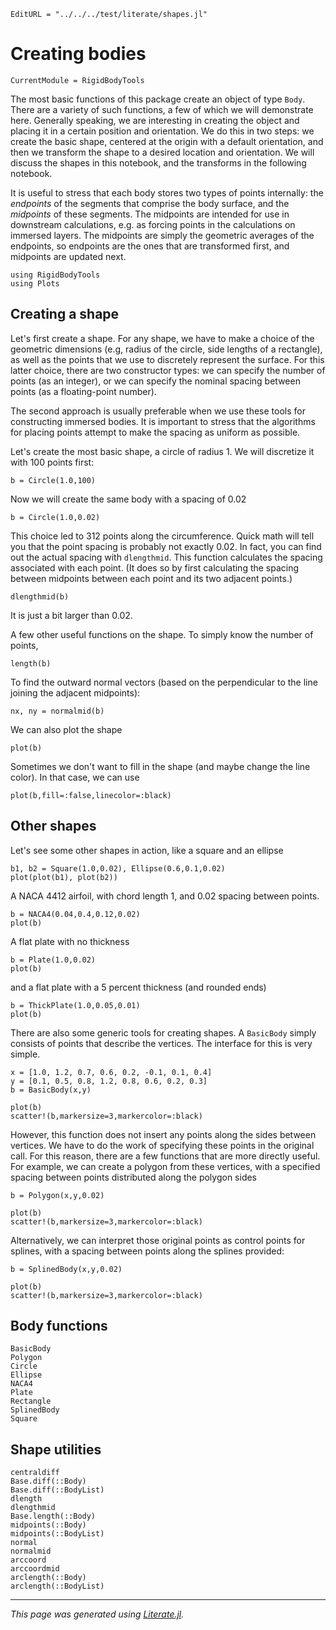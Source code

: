 ```@meta
EditURL = "../../../test/literate/shapes.jl"
```

# Creating bodies

```@meta
CurrentModule = RigidBodyTools
```

The most basic functions of this package create an object of type
`Body`. There are a variety of such functions, a few of which we will demonstrate here.
Generally speaking, we are interesting in creating the object and placing it
in a certain position and orientation. We do this in two steps: we create the
basic shape, centered at the origin with a default orientation, and then
we transform the shape to a desired location and orientation. We will discuss
the shapes in this notebook, and the transforms in the following notebook.

It is useful to stress that each body stores two types of points internally:
the *endpoints* of the segments that comprise the body surface, and the
*midpoints* of these segments. The midpoints are intended for use in downstream
calculations, e.g. as forcing points in the calculations on immersed layers.
The midpoints are simply the geometric averages of the endpoints, so
endpoints are the ones that are transformed first, and midpoints are updated next.

````@example shapes
using RigidBodyTools
using Plots
````

## Creating a shape
Let's first create a shape. For any shape, we have to make a choice of the
geometric dimensions (e.g, radius of the circle, side lengths of a rectangle),
as well as the points that we use to discretely represent the surface.
For this latter choice, there are two constructor types: we can specify the
number of points (as an integer), or we can specify the nominal spacing between
points (as a floating-point number).

The second approach is usually preferable when we use these tools for constructing immersed bodies.
It is important to stress that the algorithms for placing points attempt to make the spacing
as uniform as possible.

Let's create the most basic shape, a circle of radius 1. We will discretize
it with 100 points first:

````@example shapes
b = Circle(1.0,100)
````

Now we will create the same body with a spacing of 0.02

````@example shapes
b = Circle(1.0,0.02)
````

This choice led to 312 points along the circumference. Quick math will tell
you that the point spacing is probably not exactly 0.02. In fact, you can
find out the actual spacing with `dlengthmid`. This function calculates
the spacing associated with each point. (It does so by first calculating
the spacing between midpoints between each point and its two adjacent points.)

````@example shapes
dlengthmid(b)
````

It is just a bit larger than 0.02.

A few other useful functions on the shape. To simply know the number of points,

````@example shapes
length(b)
````

To find the outward normal vectors (based on the perpendicular to the line
joining the adjacent midpoints):

````@example shapes
nx, ny = normalmid(b)
````

We can also plot the shape

````@example shapes
plot(b)
````

Sometimes we don't want to fill in the shape (and maybe change the line color).
In that case, we can use

````@example shapes
plot(b,fill=:false,linecolor=:black)
````

## Other shapes
Let's see some other shapes in action, like a square and an ellipse

````@example shapes
b1, b2 = Square(1.0,0.02), Ellipse(0.6,0.1,0.02)
plot(plot(b1), plot(b2))
````

A NACA 4412 airfoil, with chord length 1, and 0.02 spacing between points.

````@example shapes
b = NACA4(0.04,0.4,0.12,0.02)
plot(b)
````

A flat plate with no thickness

````@example shapes
b = Plate(1.0,0.02)
plot(b)
````

and a flat plate with a 5 percent thickness (and rounded ends)

````@example shapes
b = ThickPlate(1.0,0.05,0.01)
plot(b)
````

There are also some generic tools for creating shapes. A `BasicBody` simply
consists of points that describe the vertices. The interface for this is very simple.

````@example shapes
x = [1.0, 1.2, 0.7, 0.6, 0.2, -0.1, 0.1, 0.4]
y = [0.1, 0.5, 0.8, 1.2, 0.8, 0.6, 0.2, 0.3]
b = BasicBody(x,y)
````

````@example shapes
plot(b)
scatter!(b,markersize=3,markercolor=:black)
````

However, this function does not insert any points along the sides between vertices.
We have to do the work of specifying these points in the original call. For this reason,
there are a few functions that are more directly useful. For example, we can
create a polygon from these vertices, with a specified spacing between points
distributed along the polygon sides

````@example shapes
b = Polygon(x,y,0.02)
````

````@example shapes
plot(b)
scatter!(b,markersize=3,markercolor=:black)
````

Alternatively, we can interpret
those original points as control points for splines, with a spacing between points
along the splines provided:

````@example shapes
b = SplinedBody(x,y,0.02)
````

````@example shapes
plot(b)
scatter!(b,markersize=3,markercolor=:black)
````

## Body functions
```@docs
BasicBody
Polygon
Circle
Ellipse
NACA4
Plate
Rectangle
SplinedBody
Square
```

## Shape utilities
```@docs
centraldiff
Base.diff(::Body)
Base.diff(::BodyList)
dlength
dlengthmid
Base.length(::Body)
midpoints(::Body)
midpoints(::BodyList)
normal
normalmid
arccoord
arccoordmid
arclength(::Body)
arclength(::BodyList)
```

---

*This page was generated using [Literate.jl](https://github.com/fredrikekre/Literate.jl).*

